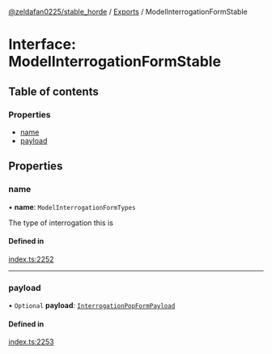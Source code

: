 [@zeldafan0225/stable_horde](../README.md) / [Exports](../modules.md) / ModelInterrogationFormStable

# Interface: ModelInterrogationFormStable

## Table of contents

### Properties

- [name](ModelInterrogationFormStable.md#name)
- [payload](ModelInterrogationFormStable.md#payload)

## Properties

### name

• **name**: `ModelInterrogationFormTypes`

The type of interrogation this is

#### Defined in

[index.ts:2252](https://github.com/MrlolDev/stable_horde/blob/07c9e41/index.ts#L2252)

___

### payload

• `Optional` **payload**: [`InterrogationPopFormPayload`](InterrogationPopFormPayload.md)

#### Defined in

[index.ts:2253](https://github.com/MrlolDev/stable_horde/blob/07c9e41/index.ts#L2253)
